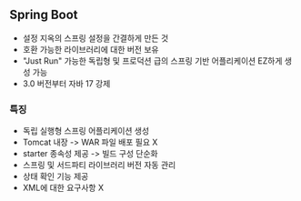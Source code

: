 ## Spring Boot
 - 설정 지옥의 스프링 설정을 간결하게 만든 것
 - 호환 가능한 라이브러리에 대한 버전 보유
 - "Just Run" 가능한 독립형 및 프로덕션 급의 스프링 기반 어플리케이션 EZ하게 생성 가능
 - 3.0 버전부터 자바 17 강제

### 특징
 - 독립 실행형 스프링 어플리케이션 생성
 - Tomcat 내장 -> WAR 파일 배포 필요 X
 - starter 종속성 제공 -> 빌드 구성 단순화
 - 스프링 및 서드파티 라이브러리 버전 자동 관리
 - 상태 확인 기능 제공
 - XML에 대한 요구사항 X